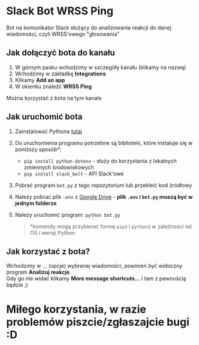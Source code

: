 # Slack Bot WRSS Ping

Bot na komunikator Slack służący do analizowania reakcji do danej wiadomości, czyli WRSS'owego "głosowania"

## Jak dołączyć bota do kanału

1. W górnym pasku wchodzimy w szczegóły kanału (klikamy na nazwę)
2. Wchodzimy w zakładkę **Integrations**
3. Klikamy **Add an app**
4. W okienku znaleźć **WRSS Ping**

Można korzystać z bota na tym kanale

## Jak uruchomić bota

1. Zainstalować Pythona [tutaj](https://www.python.org/downloads/)
2. Do uruchomienia programu potrzebne są biblioteki, które instaluje się w poniższy sposób\*:
   - `pip install python-dotenv` - służy do korzystania z lokalnych zmiennych środowiskowych
   - `pip install slack_bolt` - API Slack'owe
3. Pobrać program `bot.py` z tego repozytorium lub przekleić kod źródłowy
4. Należy pobrać plik `.env` z [Google Drive](https://drive.google.com/file/d/1wh4t1ot8eTmazeOLzbVowRuljoq7WX_S/view?usp=sharing) - **plik `.env` i `bot.py` muszą być w jednym folderze**
5. Należy uruchomić program: `python bot.py`

   > \*komendy mogą przybierać formę `pip3` i `python3` w zależności od OS i wersji Python

## Jak korzystać z bota?

Wchodzimy w ... (opcje) wybranej wiadomości, powinien być widoczny program **Analizuj reakcje**.  
 Gdy go nie widać klikamy **More message shortcuts...** i tam z pewnością będzie ;)

# Miłego korzystania, w razie problemów piszcie/zgłaszajcie bugi :D
